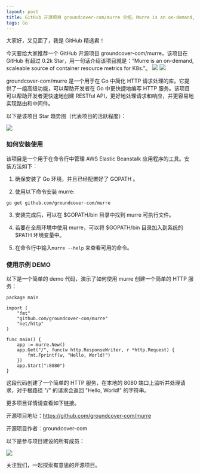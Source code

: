 ```yaml
---
layout: post
title: GitHub 开源项目 groundcover-com/murre 介绍，Murre is an on-demand, scaleable source of container resource metrics for K8s.
tags: Go
---
```


大家好，又见面了，我是 GitHub 精选君！

今天要给大家推荐一个 GitHub 开源项目 groundcover-com/murre，该项目在 GitHub 有超过 0.2k Star，用一句话介绍该项目就是：“Murre is an on-demand, scaleable source of container resource metrics for K8s.”。
![](https://raw.githubusercontent.com/groundcover-com/murre/master/images/logo.png)
![](https://raw.githubusercontent.com/groundcover-com/murre/master/images/demo.gif)

groundcover-com/murre 是一个用于在 Go 中简化 HTTP 请求处理的库。它提供了一组高级功能，可以帮助开发者在 Go 中更快捷地编写 HTTP 服务。该项目可以帮助开发者更快速地创建 RESTful API，更好地处理请求和响应，并更容易地实现路由和中间件。


以下是该项目 Star 趋势图（代表项目的活跃程度）：

![](https://api.star-history.com/svg?repos=groundcover-com/murre&type=Timeline)

### 如何安装使用

该项目是一个用于在命令行中管理 AWS Elastic Beanstalk 应用程序的工具。安装方法如下：

1. 确保安装了 Go 环境，并且已经配置好了 GOPATH 。

2. 使用以下命令安装 murre:
```
go get github.com/groundcover-com/murre
```

3. 安装完成后，可以在 $GOPATH/bin 目录中找到 murre 可执行文件。

4. 若要在全局环境中使用 murre，可以将 $GOPATH/bin 目录加入到系统的 $PATH 环境变量中。

5. 在命令行中输入`murre --help` 来查看可用的命令。


### 使用示例 DEMO

以下是一个简单的 demo 代码，演示了如何使用 murre 创建一个简单的 HTTP 服务：

```
package main

import (
    "fmt"
    "github.com/groundcover-com/murre"
    "net/http"
)

func main() {
    app := murre.New()
    app.Get("/", func(w http.ResponseWriter, r *http.Request) {
        fmt.Fprintf(w, "Hello, World!")
    })
    app.Start(":8080")
}
```

这段代码创建了一个简单的 HTTP 服务，在本地的 8080 端口上监听并处理请求，对于根路径 "/" 的请求会返回 "Hello, World!" 的字符串。


更多项目详情请查看如下链接。

开源项目地址：https://github.com/groundcover-com/murre 

开源项目作者：groundcover-com

以下是参与项目建设的所有成员：

![](https://contrib.rocks/image?repo=groundcover-com/murre)



关注我们，一起探索有意思的开源项目。
